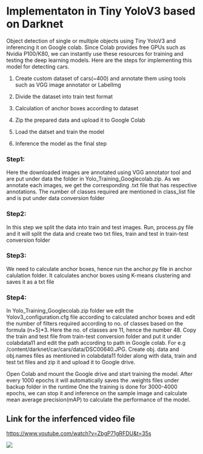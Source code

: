 # Implementaton in Tiny YoloV3 based on Darknet

Object detection of single or multiple objects using Tiny YoloV3 and inferencing it on Google colab. Since Colab provides free GPUs such as Nvidia P100/K80, we can instantly use these resources for training and testing the deep learning models. Here are the steps for implementing this model for detecting cars.

1. Create custom dataset of cars(~400) and annotate them using tools such as VGG image annotator or LabelImg

2. Divide the dataset into train test format

3. Calculation of anchor boxes according to dataset

4. Zip the prepared data and upload it to Google Colab

5. Load the datset and train the model

6. Inference the model as the final step

### Step1: 
Here the downloaded images are annotated using VGG annotator tool and are put under data the folder in Yolo_Training_Googlecolab.zip. As we annotate each images, we get the corresponding .txt file that has respective annotations. The number of classes required are mentioned in class_list file and is put under data conversion folder

### Step2:
In this step we split the data into train and test images. Run, process.py file and it will split the data and create two txt files, train and test in train-test conversion folder

### Step3:
We need to calculate anchor boxes, hence run the anchor.py file in anchor calulation folder. It calculates anchor boxes using K-means clustering and saves it as a txt file

### Step4:
In Yolo_Training_Googlecolab.zip folder we edit the Yolov3_configuration.cfg file according to calculated anchor boxes and edit the number of filters required according to no. of classes based on the formula (n+5)*3. Here the no. of classes are 11, hence the number 48. Copy the train and test file from train-test conversion folder and put it under colabdata11 and edit the path according to path in Google colab. For e.g /content/darknet/car/cars/data/DSC00640.JPG. Create obj. data and obj.names files as mentioned in colabdata11 folder along with data, train and test txt files and zip it and upload it to Google drive. 

Open Colab and mount the Google drive and start training the model. After every 1000 epochs it will automatically saves the .weights files under backup folder in the runtime
One the training is done for 3000-4000 epochs, we can stop it and inference on the sample image and calculate mean average precision(mAP) to calculate the performance of the model.


## Link for the inferfenced video file
https://www.youtube.com/watch?v=ZbgP71gRFDU&t=35s


![](Ferrari.gif)
